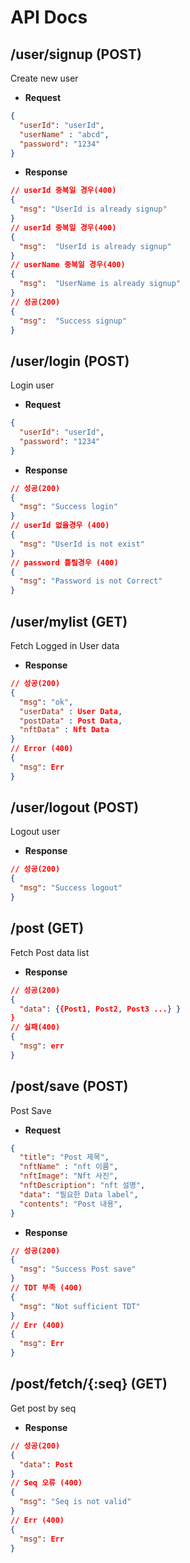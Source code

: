 # API Docs

## /user/signup (POST)
Create new user

- **Request**

```json
{
  "userId": "userId",
  "userName" : "abcd",
  "password": "1234"
}
```

- **Response**

```json
// userId 중복일 경우(400)
{
  "msg": "UserId is already signup"
}
// userId 중복일 경우(400)
{
  "msg":  "UserId is already signup"
}
// userName 중복일 경우(400)
{
  "msg":  "UserName is already signup"
}
// 성공(200)
{
  "msg":  "Success signup"
}
```

## /user/login (POST)
Login user

- **Request**

```json
{
  "userId": "userId",
  "password": "1234"
}
```

- **Response**

```json
// 성공(200)
{
  "msg": "Success login"
}
// userId 없을경우 (400)
{
  "msg": "UserId is not exist"
}
// password 틀릴경우 (400)
{
  "msg": "Password is not Correct"
}
```

## /user/mylist (GET)
Fetch Logged in User data

- **Response**

```json
// 성공(200)
{
  "msg": "ok",
  "userData" : User Data,
  "postData" : Post Data,
  "nftData" : Nft Data
}
// Error (400)
{
  "msg": Err
}
```

## /user/logout (POST)
Logout user

- **Response**

```json
// 성공(200)
{
  "msg": "Success logout"
}
```
## /post (GET)
Fetch Post data list

- **Response**

```json
// 성공(200)
{
  "data": {{Post1, Post2, Post3 ...} }
}
// 실패(400)
{
  "msg": err
}
```

## /post/save (POST)
Post Save

- **Request**

```json
{
  "title": "Post 제목",
  "nftName" : "nft 이름",
  "nftImage": "Nft 사진",
  "nftDescription": "nft 설명",
  "data": "필요한 Data label",
  "contents": "Post 내용",
}
```

- **Response**

```json
// 성공(200)
{
  "msg": "Success Post save"
}
// TDT 부족 (400)
{
  "msg": "Not sufficient TDT"
}
// Err (400)
{
  "msg": Err
}
```

## /post/fetch/{:seq} (GET)
Get post by seq

- **Response**

```json
// 성공(200)
{
  "data": Post
}
// Seq 오류 (400)
{
  "msg": "Seq is not valid"
}
// Err (400)
{
  "msg": Err
}
```





